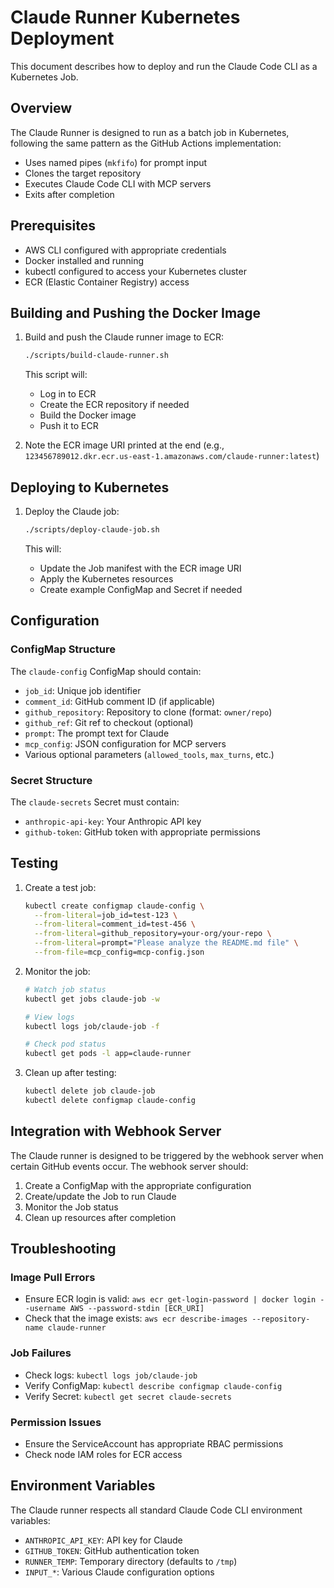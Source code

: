 # Claude Runner Kubernetes Deployment

This document describes how to deploy and run the Claude Code CLI as a Kubernetes Job.

## Overview

The Claude Runner is designed to run as a batch job in Kubernetes, following the same pattern as the GitHub Actions implementation:
- Uses named pipes (`mkfifo`) for prompt input
- Clones the target repository
- Executes Claude Code CLI with MCP servers
- Exits after completion

## Prerequisites

- AWS CLI configured with appropriate credentials
- Docker installed and running
- kubectl configured to access your Kubernetes cluster
- ECR (Elastic Container Registry) access

## Building and Pushing the Docker Image

1. Build and push the Claude runner image to ECR:
   ```bash
   ./scripts/build-claude-runner.sh
   ```

   This script will:
   - Log in to ECR
   - Create the ECR repository if needed
   - Build the Docker image
   - Push it to ECR

2. Note the ECR image URI printed at the end (e.g., `123456789012.dkr.ecr.us-east-1.amazonaws.com/claude-runner:latest`)

## Deploying to Kubernetes

1. Deploy the Claude job:
   ```bash
   ./scripts/deploy-claude-job.sh
   ```

   This will:
   - Update the Job manifest with the ECR image URI
   - Apply the Kubernetes resources
   - Create example ConfigMap and Secret if needed

## Configuration

### ConfigMap Structure

The `claude-config` ConfigMap should contain:
- `job_id`: Unique job identifier
- `comment_id`: GitHub comment ID (if applicable)
- `github_repository`: Repository to clone (format: `owner/repo`)
- `github_ref`: Git ref to checkout (optional)
- `prompt`: The prompt text for Claude
- `mcp_config`: JSON configuration for MCP servers
- Various optional parameters (`allowed_tools`, `max_turns`, etc.)

### Secret Structure

The `claude-secrets` Secret must contain:
- `anthropic-api-key`: Your Anthropic API key
- `github-token`: GitHub token with appropriate permissions

## Testing

1. Create a test job:
   ```bash
   kubectl create configmap claude-config \
     --from-literal=job_id=test-123 \
     --from-literal=comment_id=test-456 \
     --from-literal=github_repository=your-org/your-repo \
     --from-literal=prompt="Please analyze the README.md file" \
     --from-file=mcp_config=mcp-config.json
   ```

2. Monitor the job:
   ```bash
   # Watch job status
   kubectl get jobs claude-job -w
   
   # View logs
   kubectl logs job/claude-job -f
   
   # Check pod status
   kubectl get pods -l app=claude-runner
   ```

3. Clean up after testing:
   ```bash
   kubectl delete job claude-job
   kubectl delete configmap claude-config
   ```

## Integration with Webhook Server

The Claude runner is designed to be triggered by the webhook server when certain GitHub events occur. The webhook server should:

1. Create a ConfigMap with the appropriate configuration
2. Create/update the Job to run Claude
3. Monitor the Job status
4. Clean up resources after completion

## Troubleshooting

### Image Pull Errors
- Ensure ECR login is valid: `aws ecr get-login-password | docker login --username AWS --password-stdin [ECR_URI]`
- Check that the image exists: `aws ecr describe-images --repository-name claude-runner`

### Job Failures
- Check logs: `kubectl logs job/claude-job`
- Verify ConfigMap: `kubectl describe configmap claude-config`
- Verify Secret: `kubectl get secret claude-secrets`

### Permission Issues
- Ensure the ServiceAccount has appropriate RBAC permissions
- Check node IAM roles for ECR access

## Environment Variables

The Claude runner respects all standard Claude Code CLI environment variables:
- `ANTHROPIC_API_KEY`: API key for Claude
- `GITHUB_TOKEN`: GitHub authentication token
- `RUNNER_TEMP`: Temporary directory (defaults to `/tmp`)
- `INPUT_*`: Various Claude configuration options